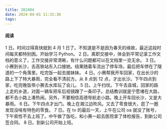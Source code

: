 ```yaml
---
title: 202404
date: 2024-04-01 11:31:30
tags:
---
```


#### 阅读

1 日。时间过得真快就到 4 月 1 日了。不知道是不是因为春天的缘故，最近这段时间每天都特别困。开始学习 Python。
2 日。离职交接中，体会到平常记录工作文档的意义了，工作交接非常清晰，有什么问题都可以在文档里一览无余。
3 日。小赛到长沙，去高铁站东入口接她。结果随着车流出了停车场，最后把车停在了隧道的一个角落里。吃完饭一起去接妹妹。
4 日。小赛帮我开车回家，在出长沙的路上下了特大暴雨，完全看不清前方。从 8 点到 12 点，才出长沙。下午四点到家，吃完晚饭带小赛去水库玩了会儿。
5 日。上午扫坟。下午去县城，回家的路上走的乡道，对面一辆车把车后视镜蹭了一条印子。总结教训就是宁愿堵在大路，都不去小路上凑热闹。另外，不要相信高德导航走小路。晚上开车回长沙，又是大暴雨。
6 日。下午四点才出门。晚上在湘江边吹风。又去了零食很大，逛了一圈发现没啥有特色的零食。
7 日。在 tv 的最后一天，上午在公司 oa 就没了账号，下午索性不去上班了。中午做了饭吃，和小赛一起去医院拿了体检报告，到新公司签合同。
8 日。到新公司开始上班。
